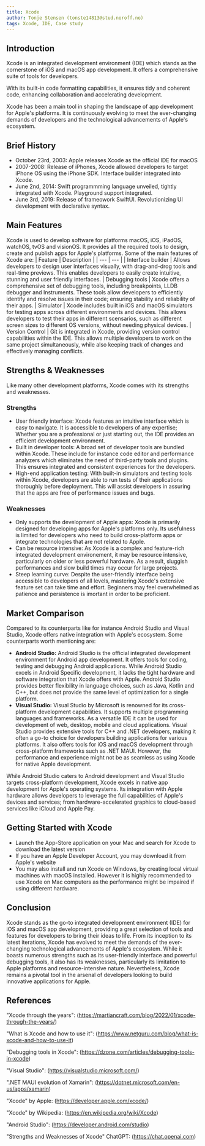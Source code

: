 ```yaml
--- 
title: Xcode
author: Tonje Stensen (tonste14813@stud.noroff.no)
tags: Xcode, IDE, Case study
---
```


## Introduction
Xcode is an integrated development environment (IDE) which stands as the cornerstone of iOS and macOS app development. It offers a comprehensive suite of tools for developers. 

With its built-in code formatting capabilities, it ensures tidy and coherent code, enhancing collaboration and accelerating development.

Xcode has been a main tool in shaping the landscape of app development for Apple's platforms. It is continuously evolving to meet the ever-changing demands of developers and the technological advancements of Apple's ecosystem.

## Brief History
- October 23rd, 2003: Apple releases Xcode as the official IDE for macOS
- 2007-2008: Release of iPhones, Xcode allowed developers to target iPhone OS using the iPhone SDK. Interface builder integrated into Xcode.
- June 2nd, 2014: Swift programmming language unveiled, tightly integrated with Xcode. Playground support integrated.
- June 3rd, 2019: Release of frameowork SwiftUI. Revolutionizing UI development with declarative syntax.

## Main Features
Xcode is used to develop software for platforms macOS, iOS, iPadOS, watchOS, tvOS and visionOS. It provides all the required tools to design, create and publish apps for Apple's platforms.
Some of the main features of Xcode are:
| Feature | Description |
| --- | --- |
| Interface builder | Allows developers to design user interfaces visually, with drag-and-drog tools and real-time previews. This enables developers to easily create intuitive, stunning and user friendly interfaces.
| Debugging tools | Xcode offers a comprehensive set of debugging tools, including breakpoints, LLDB debugger and Instruments. These tools allow developers to efficiently identify and resolve issues in their code; ensuring stability and reliability of their apps. 
| Simulator | Xcode includes built in iOS and macOS simulators for testing apps across different environments and devices. This allows developers to test their apps in different scensarios, such as different screen sizes to different OS versions, without needing physical devices.
| Version Control | Git is integrated in Xcode, providing version control capabilities within the IDE. This allows multiple developers to work on the same project simultaneously, while also keeping track of changes and effectively managing conflicts.

## Strengths & Weaknesses
Like many other development platforms, Xcode comes with its strengths and weaknesses.
### Strengths
- User friendly interface: Xcode features an intuitive interface which is easy to navigate. It is accessible to developers of any expertise; Whether you are a professional or just starting out, the IDE provides an efficient development environment.
- Built in developer tools: A broad set of developer tools are bundled within Xcode. These include for instance code editor and performance analyzers which eliminates the need of third-party tools and plugins. This ensures integrated and consistent experiences for the developers.
- High-end application testing: With built-in simulators and testing tools within Xcode, developers are able to run tests of their applications thoroughly before deployment. This will assist developers in assuring that the apps are free of performance issues and bugs.

### Weaknesses
- Only supports the development of Apple apps: Xcode is primarily designed for developing apps for Apple's platforms only. Its usefulness is limited for developers who need to build cross-platform apps or integrate technologies that are not related to Apple.
- Can be resource intensive: As Xcode is a complex and feature-rich integrated development environement, it may be resource intensive, particularly on older or less powerful hardware. As a result, sluggish performances and slow build times may occur for large projects.
- Steep learning curve: Despite the user-friendly interface being accessible to developers of all levels, mastering Xcode's extensive feature set can take time and effort. Beginners may feel overwhelmed as patience and persistence is imortant in order to be proficient.

## Market Comparison
Compared to its counterparts like for instance Android Studio and Visual Studio, Xcode offers native integration with Apple's ecosystem. Some counterparts worth mentioning are:
- **Android Studio:** Android Studio is the official integrated development environment for Android app development. It offers tools for coding, testing and debugging Android applications.
While Android Studio excels in Android Specific development, it lacks the tight hardware and software integration that Xcode offers with Apple. Android Studio provides better flexibility in language choices, such as Java, Kotlin and C++, but does not provide the same level of optimization for a single platform. 
- **Visual Studio:** Visual Studio by Microsoft is renowned for its cross-platform development capabilities. It supports multiple programming languages and frameworks. As a versatile IDE it can be used for development of web, desktop, mobile and cloud applications.
Visual Studio provides extensive tools for C++ and .NET developers, making it often a go-to choice for developers building applications for various platforms. It also offers tools for iOS and macOS development through cross-platform frameworks such as .NET MAUI. However, the performance and experience might not be as seamless as using Xcode for native Apple development.
  
While Android Studio caters to Android development and Visual Studio targets cross-platform development, Xcode excels in native app development for Apple's operating systems. 
Its integration with Apple hardware allows developers to leverage the full capabilities of Apple's devices and services; from hardware-accelerated graphics to cloud-based services like iCloud and Apple Pay.

## Getting Started with Xcode
- Launch the App-Store application on your Mac and search for Xcode to download the latest version
- If you have an Apple Developer Account, you may download it from Apple's website
- You may also install and run Xcode on Windows, by creating local virtual machines with macOS installed. However it is highly recommended to use Xcode on Mac computers as the performance might be impaired if using different hardware.

## Conclusion
Xcode stands as the go-to integrated development environment (IDE) for iOS and macOS app development, providing a great selection of tools and features for developers to bring their ideas to life. 
From its inception to its latest iterations, Xcode has evolved to meet the demands of the ever-changing technological advancements of Apple's ecosystem. 
While it boasts numerous strengths such as its user-friendly interface and powerful debugging tools, it also has its weaknesses, particularly its limitation to Apple platforms and resource-intensive nature.
Nevertheless, Xcode remains a pivotal tool in the arsenal of developers looking to build innovative applications for Apple. 

## References
"Xcode through the years": (https://martiancraft.com/blog/2022/01/xcode-through-the-years/)

"What is Xcode and how to use it": (https://www.netguru.com/blog/what-is-xcode-and-how-to-use-it)

"Debugging tools in Xcode": (https://dzone.com/articles/debugging-tools-in-xcode)

"Visual Studio": (https://visualstudio.microsoft.com/)

".NET MAUI evolution of Xamarin": (https://dotnet.microsoft.com/en-us/apps/xamarin)

"Xcode" by Apple: (https://developer.apple.com/xcode/)

"Xcode" by Wikipedia: (https://en.wikipedia.org/wiki/Xcode)

"Android Studio": (https://developer.android.com/studio)

"Strengths and Weaknesses of Xcode" ChatGPT: (https://chat.openai.com)
